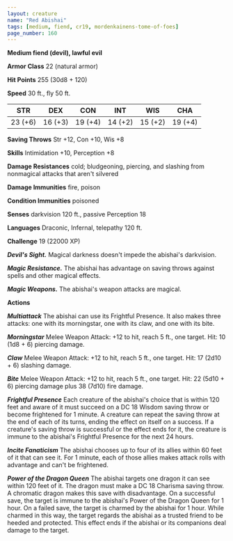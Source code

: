 ```yaml
---
layout: creature
name: "Red Abishai"
tags: [medium, fiend, cr19, mordenkainens-tome-of-foes]
page_number: 160
---
```


**Medium fiend (devil), lawful evil**

**Armor Class** 22 (natural armor)

**Hit Points** 255  (30d8 + 120)

**Speed** 30 ft., fly 50 ft.

|   STR   |   DEX   |   CON   |   INT   |   WIS   |   CHA   |
|:-------:|:-------:|:-------:|:-------:|:-------:|:-------:|
| 23 (+6) | 16 (+3) | 19 (+4) | 14 (+2) | 15 (+2) | 19 (+4) |

**Saving Throws** Str +12, Con +10, Wis +8

**Skills** Intimidation +10, Perception +8

**Damage Resistances** cold; bludgeoning, piercing, and slashing from nonmagical attacks that aren't silvered

**Damage Immunities** fire, poison

**Condition Immunities** poisoned

**Senses** darkvision 120 ft., passive Perception 18

**Languages** Draconic, Infernal, telepathy 120 ft.

**Challenge** 19 (22000 XP)

***Devil's Sight.*** Magical darkness doesn't impede the abishai's darkvision.

***Magic Resistance.*** The abishai has advantage on saving throws against spells and other magical effects.

***Magic Weapons.*** The abishai's weapon attacks are magical.

**Actions**

***Multiattack*** The abishai can use its Frightful Presence. It also makes three attacks: one with its morningstar, one with its claw, and one with its bite.

***Morningstar*** Melee Weapon Attack: +12 to hit, reach 5 ft., one target. Hit: 10 (1d8 + 6) piercing damage.

***Claw*** Melee Weapon Attack: +12 to hit, reach 5 ft., one target. Hit: 17 (2d10 + 6) slashing damage.

***Bite*** Melee Weapon Attack: +12 to hit, reach 5 ft., one target. Hit: 22 (5d10 + 6) piercing damage plus 38 (7d10) fire damage.

***Frightful Presence*** Each creature of the abishai's choice that is within 120 feet and aware of it must succeed on a DC 18 Wisdom saving throw or become frightened for 1 minute. A creature can repeat the saving throw at the end of each of its turns, ending the effect on itself on a success. If a creature's saving throw is successful or the effect ends for it, the creature is immune to the abishai's Frightful Presence for the next 24 hours.

***Incite Fanaticism*** The abishai chooses up to four of its allies within 60 feet of it that can see it. For 1 minute, each of those allies makes attack rolls with advantage and can't be frightened.

***Power of the Dragon Queen*** The abishai targets one dragon it can see within 120 feet of it. The dragon must make a DC 18 Charisma saving throw. A chromatic dragon makes this save with disadvantage. On a successful save, the target is immune to the abishai's Power of the Dragon Queen for 1 hour. On a failed save, the target is charmed by the abishai for 1 hour. While charmed in this way, the target regards the abishai as a trusted friend to be heeded and protected. This effect ends if the abishai or its companions deal damage to the target.